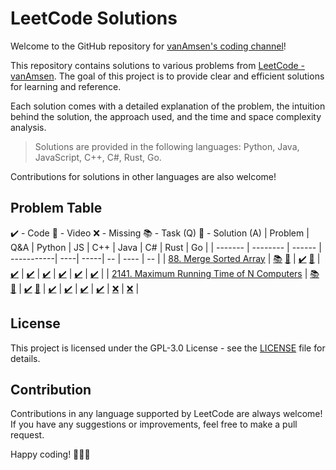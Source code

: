 # LeetCode Solutions

Welcome to the GitHub repository for [vanAmsen's coding channel](https://www.youtube.com/channel/UCK3RD5HI2m5tstY-qHCDYjg)!

This repository contains solutions to various problems from [LeetCode - vanAmsen](https://leetcode.com/vanAmsen/). The goal of this project is to provide clear and efficient solutions for learning and reference.

Each solution comes with a detailed explanation of the problem, the intuition behind the solution, the approach used, and the time and space complexity analysis.

> Solutions are provided in the following languages: Python, Java, JavaScript, C++, C#, Rust, Go. 

Contributions for solutions in other languages are also welcome!

## Problem Table
✔️ - Code
🚀 - Video
❌ - Missing
📚 - Task (Q)
🎯 - Solution (A)
| Problem | Q&A | Python | JS | C++ | Java | C# | Rust | Go |
| ------- | -------- | ------ | -----------| ----| -----| -- | ---- | -- |
| [88. Merge Sorted Array](https://leetcode.com/problems/merge-sorted-array/description/) | [📚](tasks/0088-merge-sorted-array.md) [🎯](solutions/0088-merge-sorted-array.md) | [✔️](solutions/python/0088-merge-sorted-array.py) [🚀](https://youtu.be/TE-PpnvQ3_U) | [✔️](solutions/javascript/0088-merge-sorted-array.js) | [✔️](solutions/cpp/0088-merge-sorted-array.cpp) | [✔️](solutions/java/0088-merge-sorted-array.java) | [✔️](solutions/csharp/0088-merge-sorted-array.cs) | [✔️](solutions/rust/0088-merge-sorted-array.rs) | [✔️](solutions/go/0088-merge-sorted-array.go) |
| [2141. Maximum Running Time of N Computers](https://leetcode.com/problems/maximum-running-time-of-n-computers/description/) | [📚](tasks/2141-maximum-running-time-of-n-computers.md) [🎯](solutions/2141-maximum-running-time-of-n-computers.md) | [✔️](solutions/python/2141-maximum-running-time-of-n-computers.py) [🚀](https://youtu.be/xnkXF1Yed94) | [✔️](solutions/javascript/2141-maximum-running-time-of-n-computers.js) | [✔️](solutions/cpp/2141-maximum-running-time-of-n-computers.cpp) | [✔️](solutions/java/2141-maximum-running-time-of-n-computers.java) | [✔️](solutions/csharp/2141-maximum-running-time-of-n-computers.cs) | [❌](solutions/rust/2141-maximum-running-time-of-n-computers.rs) | [❌](solutions/go/2141-maximum-running-time-of-n-computers.go) |




## License

This project is licensed under the GPL-3.0 License - see the [LICENSE](LICENSE) file for details.

## Contribution

Contributions in any language supported by LeetCode are always welcome! If you have any suggestions or improvements, feel free to make a pull request.

Happy coding! 🎉👩‍💻
